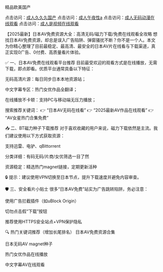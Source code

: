 精品欧美国产

点击访问：<a href="https://bered.pages.dev/">成人久久久国产</a>
点击访问：<a href="https://bered.pages.dev/">成人午夜性a</a>
点击访问：<a href="https://bered.pages.dev/">成人无码动漫在线观看</a>
点击访问：<a href="https://bered.pages.dev/">成人是视频在线观看</a>

【2025最新】日本AV免费资源大全：高清无码/磁力下载/免费在线观看全攻略
想找日本AV免费资源，却总是误入广告陷阱、弹窗骚扰不断？你不是一个人。本文为你精心整理了目前最稳定、最高清、最安全的日本AV片在线看与下载渠道，真正实现0广告、0付费、高质量看片体验。

✅ 一、日本AV免费在线观看平台推荐
目前最受欢迎的观看方式是在线播放，无需下载，即点即看。优质平台通常具备以下特征：

无码高清片源：每日同步日本本地资源站；

中文字幕专区：热门女优作品全翻译；

在线播放不卡顿：支持PC与移动端无压力播放；

搜索推荐关键词：
👉 “日本AV无码在线看”
👉 “2025最新AV作品在线观看”
👉 “AV女星热门合集免费”

📥 二、BT磁力种子下载推荐
对于喜欢收藏的用户来说，磁力下载依然是主流。我们建议使用以下方式获取资源：

支持迅雷、电驴、qBittorrent

分类详细：有码无码/片商/女优筛选一目了然

资源稳定：精选热门magnet链接，定期更新活种

🔒 提示：建议使用VPN切换至日本节点，提升下载速度并避免内容审查。

🛡️ 三、安全看片小贴士
很多“日本AV免费”站实为广告跳转陷阱，务必注意：

使用广告拦截插件（如uBlock Origin）

切勿点击假“下载”按钮

推荐使用HTTPS安全站点+VPN保护隐私

🔍 热门关键词推荐（增加长尾排名）
日本AV免费资源合集

日本无码AV magnet种子

热门女优作品在线播放

中文字幕AV在线观看


<span style="display:none;">[Canonical link]( https://github.com/nhan20250707/nhan5 ）</span>
